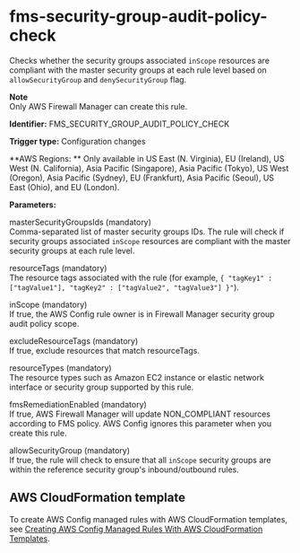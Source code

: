# fms\-security\-group\-audit\-policy\-check<a name="fms-security-group-audit-policy-check"></a>

Checks whether the security groups associated `inScope` resources are compliant with the master security groups at each rule level based on `allowSecurityGroup` and `denySecurityGroup` flag\.

**Note**  
Only AWS Firewall Manager can create this rule\.

**Identifier:** FMS\_SECURITY\_GROUP\_AUDIT\_POLICY\_CHECK

**Trigger type:** Configuration changes

**AWS Regions: ** Only available in US East \(N\. Virginia\), EU \(Ireland\), US West \(N\. California\), Asia Pacific \(Singapore\), Asia Pacific \(Tokyo\), US West \(Oregon\), Asia Pacific \(Sydney\), EU \(Frankfurt\), Asia Pacific \(Seoul\), US East \(Ohio\), and EU \(London\)\. 

**Parameters:**

 masterSecurityGroupsIds \(mandatory\)  
Comma\-separated list of master security groups IDs\. The rule will check if security groups associated `inScope` resources are compliant with the master security groups at each rule level\.

 resourceTags \(mandatory\)  
The resource tags associated with the rule \(for example, `{ "tagKey1" : ["tagValue1"], "tagKey2" : ["tagValue2", "tagValue3"] }"`\)\. 

 inScope \(mandatory\)  
If true, the AWS Config rule owner is in Firewall Manager security group audit policy scope\.

 excludeResourceTags \(mandatory\)  
If true, exclude resources that match resourceTags\.

 resourceTypes \(mandatory\)  
The resource types such as Amazon EC2 instance or elastic network interface or security group supported by this rule\. 

 fmsRemediationEnabled \(mandatory\)  
If true, AWS Firewall Manager will update NON\_COMPLIANT resources according to FMS policy\. AWS Config ignores this parameter when you create this rule\. 

 allowSecurityGroup \(mandatory\)  
If true, the rule will check to ensure that all `inScope` security groups are within the reference security group's inbound/outbound rules\.

## AWS CloudFormation template<a name="w4aac13c29c17d155c17"></a>

To create AWS Config managed rules with AWS CloudFormation templates, see [Creating AWS Config Managed Rules With AWS CloudFormation Templates](aws-config-managed-rules-cloudformation-templates.md)\.